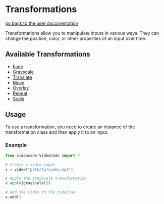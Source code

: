 # Transformations

[go back to the user documentation](../user.md)

Transformations allow you to manipulate inputs in various ways. They can change the position, color, or other properties of an input over time.

## Available Transformations

- [Fade](fade.md)
- [Grayscale](grayscale.md)
- [Translate](translate.md)
- [Move](move.md)
- [Overlay](overlay.md)
- [Repeat](repeat.md)
- [Scale](scale.md)

## Usage

To use a transformation, you need to create an instance of the transformation class and then apply it to an input.

### Example

```python
from videocode.VideoCode import *

# Create a video input
v = video("path/to/video.mp4")

# Apply the grayscale transformation
v.apply(grayscale())

# Add the video to the timeline
v.add()
```
